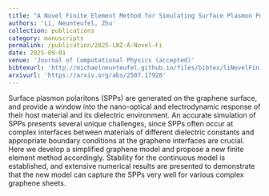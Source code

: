 ```yaml
---
title: "A Novel Finite Element Method for Simulating Surface Plasmon Polaritons on Complex Graphene Sheets"
authors: 'Li, Neunteufel, Zhu'
collection: publications
category: manuscripts
permalink: /publication/2025-LNZ-A-Novel-Fi
date: 2025-09-01
venue: 'Journal of Computational Physics (accepted)'
bibtexurl: 'http://michaelneunteufel.github.io/files/bibtex/liNovelFiniteElement2025.bib'
arxivurl: 'https://arxiv.org/abs/2507.17928'
---
```

Surface plasmon polaritons (SPPs) are generated on the graphene surface, and provide a window into the nano-optical and electrodynamic response of their host material and its dielectric environment. An accurate simulation of SPPs presents several unique challenges, since SPPs often occur at complex interfaces between materials of different dielectric constants and appropriate boundary conditions at the graphene interfaces are crucial. Here we develop a simplified graphene model and propose a new finite element method accordingly. Stability for the continuous model is established, and extensive numerical results are presented to demonstrate that the new model can capture the SPPs very well for various complex graphene sheets.